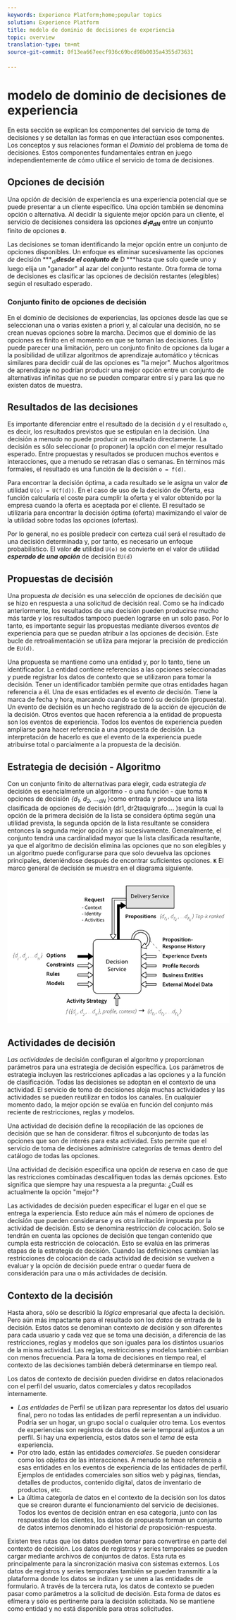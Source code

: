 ```yaml
---
keywords: Experience Platform;home;popular topics
solution: Experience Platform
title: modelo de dominio de decisiones de experiencia
topic: overview
translation-type: tm+mt
source-git-commit: 0f13ea667eecf936c69bcd98b0035a4355d73631

---
```



# modelo de dominio de decisiones de experiencia

En esta sección se explican los componentes del servicio de toma de decisiones y se detallan las formas en que interactúan esos componentes. Los conceptos y sus relaciones forman el *Dominio* del problema de toma de decisiones. Estos componentes fundamentales entran en juego independientemente de cómo utilice el servicio de toma de decisiones.

## Opciones de decisión

Una opción *de* decisión de experiencia es una experiencia potencial que se puede presentar a un cliente específico. Una opción también se denomina opción o alternativa. Al decidir la siguiente mejor opción para un cliente, el servicio de decisiones considera las opciones ***d<sub>1</sub>***a***<sub>dN</sub>*** entre un conjunto finito de opciones **`D`**.

Las decisiones se toman identificando la mejor opción entre un conjunto de opciones disponibles. Un enfoque es eliminar sucesivamente las opciones *de* decisión ***<sub>di</sub>***desde el conjunto de*** D ***hasta que solo quede uno y luego elija un &quot;ganador&quot; al azar del conjunto restante. Otra forma de toma de decisiones es clasificar las opciones de decisión restantes (elegibles) según el resultado esperado.

### Conjunto finito de opciones de decisión

En el dominio de decisiones de experiencias, las opciones desde las que se seleccionan una o varias existen a priori y, al calcular una decisión, no se crean nuevas opciones sobre la marcha. Decimos que el dominio de las opciones es finito en el momento en que se toman las decisiones. Esto puede parecer una limitación, pero un conjunto finito de opciones da lugar a la posibilidad de utilizar algoritmos de aprendizaje automático y técnicas similares para decidir cuál de las opciones es &quot;la mejor&quot;. Muchos algoritmos de aprendizaje no podrían producir una mejor opción entre un conjunto de alternativas infinitas que no se pueden comparar entre sí y para las que no existen datos de muestra.

## Resultados de las decisiones

Es importante diferenciar entre el resultado de la decisión `d` y el resultado `o`, es decir, los resultados previstos que se estipulan en la decisión. Una decisión a menudo no puede producir un resultado directamente. La decisión es sólo seleccionar (o proponer) la opción con el mejor resultado esperado. Entre propuestas y resultados se producen muchos eventos e interacciones, que a menudo se retrasan días o semanas. En términos más formales, el resultado es una función de la decisión `o = f(d)`.

Para encontrar la decisión óptima, a cada resultado se le asigna un valor ***de*** utilidad `U(o) = U(f(d))`.
En el caso de uso de la decisión de Oferta, esa función calcularía el coste para cumplir la oferta y el valor obtenido por la empresa cuando la oferta es aceptada por el cliente. El resultado se utilizaría para encontrar la decisión óptima (oferta) maximizando el valor de la utilidad sobre todas las opciones (ofertas).

Por lo general, no es posible predecir con certeza cuál será el resultado de una decisión determinada y, por tanto, es necesario un enfoque probabilístico. El valor ***de*** utilidad `U(o)` se convierte en el valor de utilidad ***esperado de una opción*** de decisión `EU(d)`

## Propuestas de decisión

Una propuesta *de* decisión es una selección de opciones de decisión que se hizo en respuesta a una solicitud de decisión real. Como se ha indicado anteriormente, los resultados de una decisión pueden producirse mucho más tarde y los resultados tampoco pueden lograrse en un solo paso. Por lo tanto, es importante seguir las propuestas mediante diversos eventos *de* experiencia para que se puedan atribuir a las opciones de decisión. Este bucle de retroalimentación se utiliza para mejorar la precisión de predicción de `EU(d)`.

Una propuesta se mantiene como una entidad y, por lo tanto, tiene un identificador. La entidad contiene referencias a las opciones seleccionadas y puede registrar los datos de contexto que se utilizaron para tomar la decisión. Tener un identificador también permite que otras entidades hagan referencia a él. Una de esas entidades es el evento *de* decisión. Tiene la marca de fecha y hora, marcando cuando se tomó su decisión (propuesta). Un evento de decisión es un hecho registrado de la acción de ejecución de la decisión. Otros eventos que hacen referencia a la entidad de propuesta son los eventos de experiencia. Todos los eventos de experiencia pueden ampliarse para hacer referencia a una propuesta de decisión. La interpretación de hacerlo es que el evento de la experiencia puede atribuirse total o parcialmente a la propuesta de la decisión.

## Estrategia de decisión - Algoritmo

Con un conjunto finito de alternativas para elegir, cada estrategia *de* decisión es esencialmente un algoritmo - o una función - que toma **`N`** opciones de decisión *{d<sub>1</sub>, d<sub>2</sub>, ...<sub>dN</sub>* *<sub></sub><sub></sub><sub></sub>* }como entrada y produce una lista clasificada de opciones de decisión (dr1, dr2taquígrafo.... )según la cual la opción de la primera decisión de la lista se considera óptima según una utilidad prevista, la segunda opción de la lista resultante se considera entonces la segunda mejor opción y así sucesivamente. Generalmente, el conjunto tendrá una cardinalidad mayor que la lista clasificada resultante, ya que el algoritmo de decisión elimina las opciones que no son elegibles y un algoritmo puede configurarse para que solo devuelva las opciones principales, deteniéndose después de encontrar suficientes opciones. **`K`** 
El marco general de decisión se muestra en el diagrama siguiente.

![Fig. 1](./images/decisioning-optimization.png)

## Actividades de decisión

*Las actividades* de decisión configuran el algoritmo y proporcionan parámetros para una estrategia de decisión específica. Los parámetros de estrategia incluyen las restricciones aplicadas a las opciones y a la función de clasificación. Todas las decisiones se adoptan en el contexto de una actividad. El servicio de toma de decisiones aloja muchas actividades y las actividades se pueden reutilizar en todos los canales. En cualquier momento dado, la mejor opción se evalúa en función del conjunto más reciente de restricciones, reglas y modelos.

Una actividad de decisión define la recopilación de las opciones de decisión que se han de considerar. filtros el subconjunto de todas las opciones que son de interés para esta actividad. Esto permite que el servicio de toma de decisiones administre categorías de temas dentro del catálogo de todas las opciones.

Una actividad de decisión especifica una opción *de* reserva en caso de que las restricciones combinadas descalifiquen todas las demás opciones. Esto significa que siempre hay una respuesta a la pregunta: ¿Cuál es actualmente la opción &quot;mejor&quot;?

Las actividades de decisión pueden especificar el lugar en el que se entrega la experiencia. Esto reduce aún más el número de opciones de decisión que pueden considerarse y es otra limitación impuesta por la actividad de decisión. Esto se denomina restricción *de* colocación. Solo se tendrán en cuenta las opciones de decisión que tengan contenido que cumpla esta restricción de colocación. Esto se evalúa en las primeras etapas de la estrategia de decisión. Cuando las definiciones cambian las restricciones de colocación de cada actividad de decisión se vuelven a evaluar y la opción de decisión puede entrar o quedar fuera de consideración para una o más actividades de decisión.

## Contexto de la decisión

Hasta ahora, sólo se describió la *lógica* empresarial que afecta la decisión. Pero aún más impactante para el resultado son los *datos* de entrada de la decisión. Estos datos se denominan contexto *de* decisión y son diferentes para cada usuario y cada vez que se toma una decisión, a diferencia de las restricciones, reglas y modelos que son iguales para los distintos usuarios de la misma actividad. Las reglas, restricciones y modelos también cambian con menos frecuencia. Para la toma de decisiones en tiempo real, el contexto de las decisiones también deberá determinarse en tiempo real.

Los datos de contexto de decisión pueden dividirse en datos relacionados con el perfil del usuario, datos comerciales y datos recopilados internamente.

- *Las entidades* de Perfil se utilizan para representar los datos del usuario final, pero no todas las entidades de perfil representan a un individuo. Podría ser un hogar, un grupo social o cualquier otro tema. Los eventos de experiencias son registros de datos de serie temporal adjuntos a un perfil. Si hay una experiencia, estos datos son el *tema* de esta experiencia.
- Por otro lado, están las entidades *comerciales*. Se pueden considerar como los *objetos* de las interacciones. A menudo se hace referencia a esas entidades en los eventos de experiencia de las entidades de perfil. Ejemplos de entidades comerciales son sitios web y páginas, tiendas, detalles de productos, contenido digital, datos de inventario de productos, etc.
- La última categoría de datos en el contexto de la decisión son los datos que se crearon durante el funcionamiento del servicio de decisiones. Todos los eventos de decisión entran en esa categoría, junto con las respuestas de los clientes, los datos de propuesta forman un conjunto de datos internos denominado el historial *de* proposición-respuesta.

Existen tres rutas que los datos pueden tomar para convertirse en parte del contexto de decisión. Los datos de registros y series temporales se pueden cargar mediante archivos de conjuntos de datos. Esta ruta es principalmente para la sincronización masiva con sistemas externos. Los datos de registros y series temporales también se pueden transmitir a la plataforma donde los datos se indizan y se unen a las entidades de formulario. A través de la tercera ruta, los datos de contexto se pueden pasar como parámetros a la solicitud de decisión. Esta forma de datos es efímera y sólo es pertinente para la decisión solicitada. No se mantiene como entidad y no está disponible para otras solicitudes.
